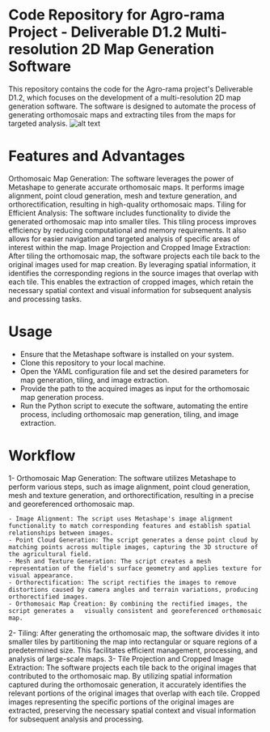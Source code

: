# Code Repository for Agro-rama Project - Deliverable D1.2 Multi-resolution 2D Map Generation Software
This repository contains the code for the Agro-rama project's Deliverable D1.2, which focuses on the development of a multi-resolution 2D map generation software. The software is designed to automate the process of generating orthomosaic maps and extracting tiles from the maps for targeted analysis.
![alt text](https://github.com/Mulham91/AGR-O-RAMA/blob/main/images/exp.png)

# Features and Advantages
Orthomosaic Map Generation: The software leverages the power of Metashape to generate accurate orthomosaic maps. It performs image alignment, point cloud generation, mesh and texture generation, and orthorectification, resulting in high-quality orthomosaic maps.
Tiling for Efficient Analysis: The software includes functionality to divide the generated orthomosaic map into smaller tiles. This tiling process improves efficiency by reducing computational and memory requirements. It also allows for easier navigation and targeted analysis of specific areas of interest within the map.
Image Projection and Cropped Image Extraction: After tiling the orthomosaic map, the software projects each tile back to the original images used for map creation. By leveraging spatial information, it identifies the corresponding regions in the source images that overlap with each tile. This enables the extraction of cropped images, which retain the necessary spatial context and visual information for subsequent analysis and processing tasks.
# Usage
- Ensure that the Metashape software is installed on your system.
- Clone this repository to your local machine.
- Open the YAML configuration file and set the desired parameters for map generation, tiling, and image extraction.
- Provide the path to the acquired images as input for the orthomosaic map generation process.
- Run the Python script to execute the software, automating the entire process, including orthomosaic map generation, tiling, and image extraction.
# Workflow
1- Orthomosaic Map Generation: The software utilizes Metashape to perform various steps, such as image alignment, point cloud generation, mesh and texture generation, and orthorectification, resulting in a precise and georeferenced orthomosaic map.

	- Image Alignment: The script uses Metashape's image alignment functionality to match corresponding features and establish spatial relationships between images.
	- Point Cloud Generation: The script generates a dense point cloud by matching points across multiple images, capturing the 3D structure of the agricultural field.
	- Mesh and Texture Generation: The script creates a mesh representation of the field's surface geometry and applies texture for visual appearance.
	- Orthorectification: The script rectifies the images to remove distortions caused by camera angles and terrain variations, producing orthorectified images.
	- Orthomosaic Map Creation: By combining the rectified images, the script generates a 	visually consistent and georeferenced orthomosaic map.

2- Tiling: After generating the orthomosaic map, the software divides it into smaller tiles by partitioning the map into rectangular or square regions of a predetermined size. This facilitates efficient management, processing, and analysis of large-scale maps.
3- Tile Projection and Cropped Image Extraction: The software projects each tile back to the original images that contributed to the orthomosaic map. By utilizing spatial information captured during the orthomosaic generation, it accurately identifies the relevant portions of the original images that overlap with each tile. Cropped images representing the specific portions of the original images are extracted, preserving the necessary spatial context and visual information for subsequent analysis and processing.

